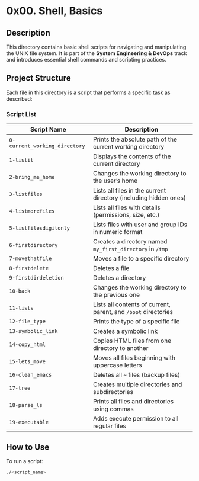 # 0x00. Shell, Basics

## Description
This directory contains basic shell scripts for navigating and manipulating the UNIX file system. It is part of the **System Engineering & DevOps** track and introduces essential shell commands and scripting practices.

## Project Structure
Each file in this directory is a script that performs a specific task as described:

### Script List

| Script Name                    | Description                                              |
|-------------------------------|----------------------------------------------------------|
| `0-current_working_directory` | Prints the absolute path of the current working directory |
| `1-listit`                    | Displays the contents of the current directory           |
| `2-bring_me_home`             | Changes the working directory to the user’s home         |
| `3-listfiles`                 | Lists all files in the current directory (including hidden ones) |
| `4-listmorefiles`             | Lists all files with details (permissions, size, etc.)   |
| `5-listfilesdigitonly`        | Lists files with user and group IDs in numeric format    |
| `6-firstdirectory`            | Creates a directory named `my_first_directory` in `/tmp` |
| `7-movethatfile`              | Moves a file to a specific directory                     |
| `8-firstdelete`               | Deletes a file                                           |
| `9-firstdirdeletion`          | Deletes a directory                                      |
| `10-back`                     | Changes the working directory to the previous one        |
| `11-lists`                    | Lists all contents of current, parent, and `/boot` directories |
| `12-file_type`                | Prints the type of a specific file                       |
| `13-symbolic_link`            | Creates a symbolic link                                  |
| `14-copy_html`                | Copies HTML files from one directory to another          |
| `15-lets_move`                | Moves all files beginning with uppercase letters         |
| `16-clean_emacs`              | Deletes all `~` files (backup files)                     |
| `17-tree`                     | Creates multiple directories and subdirectories          |
| `18-parse_ls`                 | Prints all files and directories using commas            |
| `19-executable`               | Adds execute permission to all regular files             |

## How to Use
To run a script:
```bash
./<script_name>
